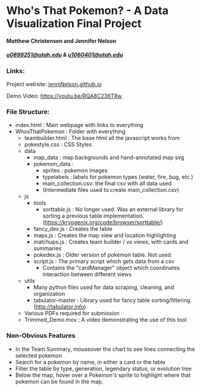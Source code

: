# Who's That Pokemon? - A Data Visualization Final Project
#### Matthew Christensen and Jennifer Nelson
##### u0899251@utah.edu & u1060401@utah.edu


### Links:
Project website: [jenniNelson.github.io](http://jenniNelson.github.io)

Demo Video: https://youtu.be/RQA8C236T8w


### File Structure:
- index.html : Main webpage with links to everything
- WhosThatPokemon : Folder with everything
    - teambuilder.html : The base html all the javascript works from
    - pokestyle.css : CSS Styles
    - data
        - map_data : map backgrounds and hand-annotated map svg
        - pokemon_data : 
            - sprites : pokemon images
            - typelabels : labels for pokemon types (water, fire, bug, etc.)
            - main_collection.csv: the final csv with all data used
            - (Intermediate files used to create main_collection.csv)
    - js
        - tools
            - sorttable.js : No longer used. Was an external library for sorting a previous table implementation. (https://kryogenix.org/code/browser/sorttable/)
        - fancy_dex.js : Creates the table
        - maps.js : Creates the map view and location highlighting
        - matchups.js : Creates team builder / vs views, with cards and summaries
        - pokedex.js : Older version of pokemon table. Not used.
        - script.js : The primary script which gets data from a csv
            - Contains the "cardManager" object which coordinates interaction between different views
    - utils
        - Many python files used for data scraping, cleaning, and organization
        - tabulator-master : Library used for fancy table sorting/filtering. (http://tabulator.info)
    - Various PDFs required for submission
    - Trimmed_Demo.mov : A video demonstrating the use of this tool
    
    
### Non-Obvious Features

- In the Team Summary, mouseover the chart to see lines connecting the selected pokemon
- Search for a pokemon by name, in either a card or the table
- Filter the table by type, generation, legendary status, or evolution tree
- Below the map, hover over a Pokemon's sprite to highlight where that pokemon can be found in the map.
